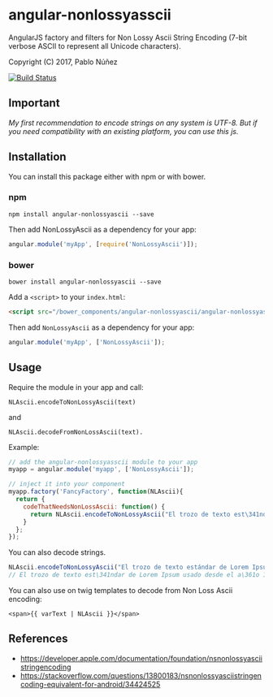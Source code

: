 angular-nonlossyasscii
==============

AngularJS factory and filters for Non Lossy Ascii String Encoding (7-bit verbose ASCII to represent all Unicode characters).

Copyright (C) 2017, Pablo Núñez

[![Build Status](https://travis-ci.org/UEGMobile/angular-nonlossyascii.png?branch=master)](https://travis-ci.org/UEGMobile/angular-nonlossyascii)

## Important

*My first recommendation to encode strings on any system is UTF-8. But if you need compatibility with an existing platform, you can use this js.*

## Installation

You can install this package either with npm or with bower.

### npm

```shell
npm install angular-nonlossyascii --save
```

Then add NonLossyAscii as a dependency for your app:

```javascript
angular.module('myApp', [require('NonLossyAscii')]);
```

### bower

```shell
bower install angular-nonlossyascii --save
```

Add a `<script>` to your `index.html`:

```html
<script src="/bower_components/angular-nonlossyascii/angular-nonlossyascii.min.js"></script>
```

Then add `NonLossyAscii` as a dependency for your app:

```javascript
angular.module('myApp', ['NonLossyAscii']);
```

## Usage

Require the module in your app and call:

    NLAscii.encodeToNonLossyAscii(text) 

and 

	NLAscii.decodeFromNonLossAscii(text).

Example:

``` javascript
// add the angular-nonlossyasscii module to your app
myapp = angular.module('myapp', ['NonLossyAscii']);

// inject it into your component
myapp.factory('FancyFactory', function(NLAscii){
  return {
    codeThatNeedsNonLossAscii: function() {
      return NLAscii.encodeToNonLossyAscii("El trozo de texto est\341ndar de Lorem Ipsum usado desde el a\361o 1500");
    }
  };
});
```

You can also decode strings.

```javascript
NLAscii.encodeToNonLossyAscii("El trozo de texto estándar de Lorem Ipsum usado desde el año 1500");
// El trozo de texto est\341ndar de Lorem Ipsum usado desde el a\361o 1500
```

You can also use on twig templates to decode from Non Loss Ascii encoding:

```twig
<span>{{ varText | NLAscii }}</span>
```

## References

- https://developer.apple.com/documentation/foundation/nsnonlossyasciistringencoding
- https://stackoverflow.com/questions/13800183/nsnonlossyasciistringencoding-equivalent-for-android/34424525



